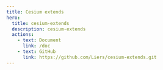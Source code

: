 ```yaml
---
title: Cesium extends
hero:
  title: cesium-extends
  description: cesium-extends
  actions:
    - text: Document
      link: /doc
    - text: GitHub
      link: https://github.com/Liers/cesium-extends.git
---
```

